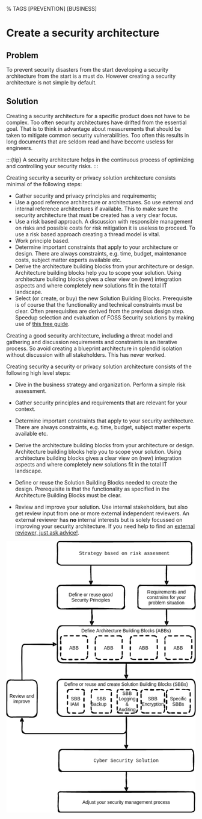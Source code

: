 % TAGS [PREVENTION] [BUSINESS]

# Create a security architecture

## Problem

To prevent security disasters from the start developing a security architecture from the start is a must do. However creating a security architecture is not simple by default.

## Solution 

Creating a security architecture for a specific product does not have to be complex. Too often security architectures have drifted from the essential goal. That is to think in advantage about measurements that should be taken to mitigate common security vulnerabilities.  Too often this results in long documents that are seldom read and have become useless for engineers.

:::{tip}
A security architecture helps in the continuous process of optimizing and controlling your security risks.
:::

Creating security a security or privacy solution architecture consists minimal of the following steps:

* Gather security and privacy principles and requirements;  
* Use a good reference architecture or architectures. So use external and internal reference architectures if available. This to make sure the security architecture that must be created has a very clear focus.  
* Use a risk based approach. A discussion with responsible management on risks and possible costs for risk mitigation it is useless to proceed. To use a risk based approach creating a thread model is vital.  
* Work principle based.   
* Determine important constraints that apply to your architecture or design. There are always constraints, e.g. time, budget, maintenance costs, subject matter experts available etc.  
* Derive the architecture building blocks from your architecture or design. Architecture building blocks help you to scope your solution. Using architecture building blocks gives a clear view on (new) integration aspects and where completely new solutions fit in the total IT landscape.  
* Select (or create, or buy) the new Solution Building Blocks. Prerequisite is of course that the functionality and technical constraints must be clear. Often prerequisites are derived from the previous design step. Speedup selection and evaluation of FOSS Security solutions by making use of [this free guide](https://nocomplexity.com/documents/securitysolutions/intro.html).

Creating a good security architecture, including a threat model and gathering and discussion requirements and constraints is an iterative process. So avoid creating a blueprint architecture in splendid isolation without discussion with all stakeholders. This has never worked.



Creating security a security or privacy solution architecture consists of the following high level steps:

* Dive in the business strategy and organization. Perform a simple risk assessment.

*   Gather security principles and requirements that are relevant for your context.

*   Determine important constraints that apply to your security architecture. There are always constraints, e.g. time, budget, subject matter experts available etc.

*    Derive the architecture building blocks from your architecture or design. Architecture building blocks help you to scope your solution. Using architecture building blocks gives a clear view on (new) integration aspects and where completely new solutions fit in the total IT landscape.

*  Define or reuse the Solution Building Blocks needed to create the design. Prerequisite is that the functionality as specified in the Architecture Building Blocks must be clear.

*  Review and improve your solution. Use internal stakeholders, but also get review input from one or more external independent reviewers. An external reviewer has **no** internal interests but is solely focussed on improving your security architecture. If you need help to find an [external reviewer, just ask advice!](https://nocomplexity.com/securityreview/).

![security architecture steps](images/securitybydesign.png)
